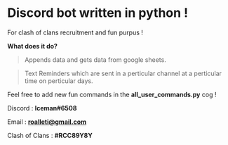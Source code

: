 # Discord bot written in python !

For clash of clans recruitment and fun purpus !

**What does it do?**

> Appends data and gets data from google sheets.

> Text Reminders which are sent in a perticular channel at a perticular time on perticular days.

Feel free to add new fun commands in the **all_user_commands.py** cog !

Discord : **Iceman#6508**

Email : **roalleti@gmail.com**

Clash of Clans : **#RCC89Y8Y**
